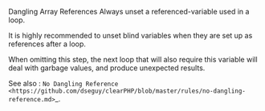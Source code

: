 Dangling Array References
Always unset a referenced-variable used in a loop.

It is highly recommended to unset blind variables when they are set up as references after a loop. 

<?php

$array = array(1,2,3,4);

foreach($array as &$a) {
    $a += 1;
}
// This only unset the reference, not the value
unset($a);




// Dangling array problem
foreach($array as &$a) {
    $a += 1;
}
//$array === array(3,4,5,6);

// This does nothing (apparently)
foreach($array as $a) {}
//$array === array(3,4,5,6);

?>

When omitting this step, the next loop that will also require this variable will deal with garbage values, and produce unexpected results.

See also : `No Dangling Reference <https://github.com/dseguy/clearPHP/blob/master/rules/no-dangling-reference.md>`_.

